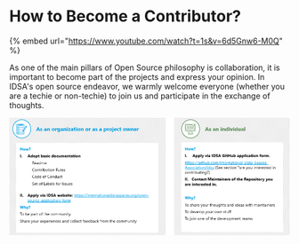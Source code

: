 # How to Become a Contributor?

{% embed url="https://www.youtube.com/watch?t=1s&v=6d5Gnw6-M0Q" %}

As one of the main pillars of Open Source philosophy is collaboration, it is important to become part of the projects and express your opinion. In IDSA's open source endeavor, we warmly welcome everyone (whether you are a techie or non-techie) to join us and participate in the exchange of thoughts.

![](../.gitbook/assets/mini.png)
